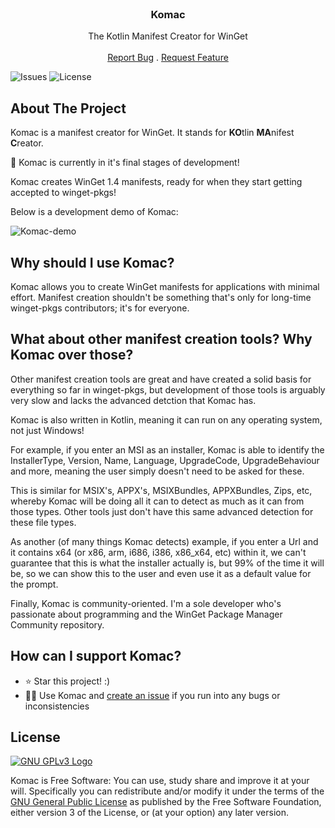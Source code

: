 <br/>
<p align="center">
  <h3 align="center">Komac</h3>
<p>

<p align="center">
    The Kotlin Manifest Creator for WinGet
    <br/>
    <br/>
    <a href="https://github.com/russellbanks/Komac/issues">Report Bug</a>
    .
    <a href="https://github.com/russellbanks/Komac/issues">Request Feature</a>
</p>

![Issues](https://img.shields.io/github/issues/russellbanks/Komac)
![License](https://img.shields.io/github/license/russellbanks/Komac)

## About The Project

Komac is a manifest creator for WinGet. It stands for **KO**tlin **MA**nifest **C**reator.

🎉 Komac is currently in it's final stages of development!

Komac creates WinGet 1.4 manifests, ready for when they start getting accepted to winget-pkgs!

Below is a development demo of Komac:

![Komac-demo](https://user-images.githubusercontent.com/74878137/212578049-9d929028-daa5-47fc-8beb-2d91a1a44970.gif)

## Why should I use Komac?

Komac allows you to create WinGet manifests for applications with minimal effort. Manifest creation shouldn't be something that's only for long-time winget-pkgs contributors; it's for everyone.

## What about other manifest creation tools? Why Komac over those?

Other manifest creation tools are great and have created a solid basis for everything so far in winget-pkgs, but development of those tools is arguably very slow and lacks the advanced detction that Komac has.

Komac is also written in Kotlin, meaning it can run on any operating system, not just Windows!

For example, if you enter an MSI as an installer, Komac is able to identify the InstallerType, Version, Name, Language, UpgradeCode, UpgradeBehaviour and more, meaning the user simply doesn't need to be asked for these.

This is similar for MSIX's, APPX's, MSIXBundles, APPXBundles, Zips, etc, whereby Komac will be doing all it can to detect as much as it can from those types. Other tools just don't have this same advanced detection for these file types.

As another (of many things Komac detects) example, if you enter a Url and it contains x64 (or x86, arm, i686, i386, x86_x64, etc) within it, we can't guarantee that this is what the installer actually is, but 99% of the time it will be, so we can show this to the user and even use it as a default value for the prompt.

Finally, Komac is community-oriented. I'm a sole developer who's passionate about programming and the WinGet Package Manager Community repository.

## How can I support Komac?

- ⭐ Star this project! :)
- 🧑‍💻 Use Komac and [create an issue](https://github.com/russellbanks/Komac/issues/new) if you run into any bugs or inconsistencies

## License

[![GNU GPLv3 Logo](https://www.gnu.org/graphics/gplv3-127x51.png)](http://www.gnu.org/licenses/gpl-3.0.en.html)

Komac is Free Software: You can use, study share and improve it at your will. Specifically you can redistribute and/or modify it under the terms of the [GNU General Public License](http://www.gnu.org/licenses/gpl-3.0.en.html) as published by the Free Software Foundation, either version 3 of the License, or (at your option) any later version.
